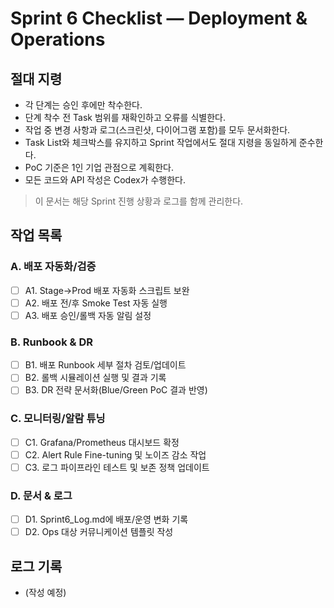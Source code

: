 # Sprint 6 Checklist — Deployment & Operations

## 절대 지령
- 각 단계는 승인 후에만 착수한다.
- 단계 착수 전 Task 범위를 재확인하고 오류를 식별한다.
- 작업 중 변경 사항과 로그(스크린샷, 다이어그램 포함)를 모두 문서화한다.
- Task List와 체크박스를 유지하고 Sprint 작업에서도 절대 지령을 동일하게 준수한다.
- PoC 기준은 1인 기업 관점으로 계획한다.
- 모든 코드와 API 작성은 Codex가 수행한다.

> 이 문서는 해당 Sprint 진행 상황과 로그를 함께 관리한다.

## 작업 목록
### A. 배포 자동화/검증
- [ ] A1. Stage→Prod 배포 자동화 스크립트 보완
- [ ] A2. 배포 전/후 Smoke Test 자동 실행
- [ ] A3. 배포 승인/롤백 자동 알림 설정

### B. Runbook & DR
- [ ] B1. 배포 Runbook 세부 절차 검토/업데이트
- [ ] B2. 롤백 시뮬레이션 실행 및 결과 기록
- [ ] B3. DR 전략 문서화(Blue/Green PoC 결과 반영)

### C. 모니터링/알람 튜닝
- [ ] C1. Grafana/Prometheus 대시보드 확정
- [ ] C2. Alert Rule Fine-tuning 및 노이즈 감소 작업
- [ ] C3. 로그 파이프라인 테스트 및 보존 정책 업데이트

### D. 문서 & 로그
- [ ] D1. Sprint6_Log.md에 배포/운영 변화 기록
- [ ] D2. Ops 대상 커뮤니케이션 템플릿 작성

## 로그 기록
- (작성 예정)
